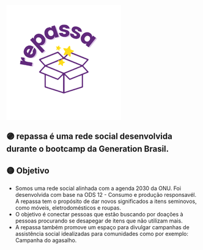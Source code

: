 <img align="center" width="300px" src="https://github.com/kiota-rita/repassa_front/blob/main/repassa_logo__3_-removebg-preview.png">

## 🟣 repassa é uma rede social desenvolvida durante o bootcamp da Generation Brasil.

## 🟡 Objetivo
- Somos uma rede social alinhada com a agenda 2030 da ONU. Foi desenvolvida com base na ODS 12 - Consumo e produção responsavél. A repassa tem o propósito de dar novos significados a itens seminovos, como móveis, eletrodomésticos e roupas. 
- O objetivo é conectar pessoas que estão buscando por doações à pessoas procurando se desapegar de itens que não utilizam mais. 
- A repassa também promove um espaço para divulgar campanhas de assistência social idealizadas para comunidades como por exemplo: Campanha do agasalho.
